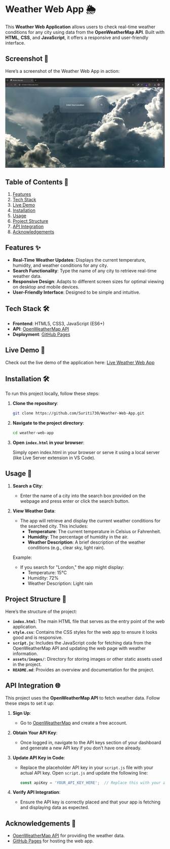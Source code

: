 
# Weather Web App 🌦️

This **Weather Web Application** allows users to check real-time weather conditions for any city using data from the **OpenWeatherMap API**. Built with **HTML**, **CSS**, and **JavaScript**, it offers a responsive and user-friendly interface.

## Screenshot 📸

Here’s a screenshot of the Weather Web App in action:

![Screenshot of the Weather App](assets/images/screenshot.png)

## Table of Contents 📖

1. [Features](#features)
2. [Tech Stack](#tech-stack)
3. [Live Demo](#live-demo)
4. [Installation](#installation)
5. [Usage](#usage)
6. [Project Structure](#project-structure)
7. [API Integration](#api-integration)
8. [Acknowledgements](#acknowledgements)

## Features ✨

- **Real-Time Weather Updates**: Displays the current temperature, humidity, and weather conditions for any city.
- **Search Functionality**: Type the name of any city to retrieve real-time weather data.
- **Responsive Design**: Adapts to different screen sizes for optimal viewing on desktop and mobile devices.
- **User-Friendly Interface**: Designed to be simple and intuitive.

## Tech Stack 🛠️

- **Frontend**: HTML5, CSS3, JavaScript (ES6+)
- **API**: [OpenWeatherMap API](https://openweathermap.org/)
- **Deployment**: [GitHub Pages](https://pages.github.com/)

## Live Demo 🚀

Check out the live demo of the application here: [Live Weather Web App](https://suriti730.github.io/Weather-Web-App/)

## Installation 🛠️

To run this project locally, follow these steps:

1. **Clone the repository**:
    ```bash
    git clone https://github.com/Suriti730/Weather-Web-App.git
    ```

2. **Navigate to the project directory**:
    ```bash
    cd weather-web-app
    ```

3. **Open `index.html` in your browser**:

    Simply open index.html in your browser or serve it using a local server (like Live Server extension in VS Code).
## Usage 📌

1. **Search a City**:
   - Enter the name of a city into the search box provided on the webpage and press enter or click the search button.

2. **View Weather Data**:
   - The app will retrieve and display the current weather conditions for the searched city. This includes:
     - **Temperature**: The current temperature in Celsius or Fahrenheit.
     - **Humidity**: The percentage of humidity in the air.
     - **Weather Description**: A brief description of the weather conditions (e.g., clear sky, light rain).

   Example:
   - If you search for "London," the app might display:
     - Temperature: 15°C
     - Humidity: 72%
     - Weather Description: Light rain

## Project Structure 📁

Here’s the structure of the project:

- **`index.html`**: The main HTML file that serves as the entry point of the web application.
- **`style.css`**: Contains the CSS styles for the web app to ensure it looks good and is responsive.
- **`script.js`**: Includes the JavaScript code for fetching data from the OpenWeatherMap API and updating the web page with weather information.
- **`assets/images/`**: Directory for storing images or other static assets used in the project.
- **`README.md`**: Provides an overview and documentation for the project.

## API Integration 🌐

This project uses the **OpenWeatherMap API** to fetch weather data. Follow these steps to set it up:

1. **Sign Up**:
   - Go to [OpenWeatherMap](https://home.openweathermap.org/users/sign_up) and create a free account.

2. **Obtain Your API Key**:
   - Once logged in, navigate to the API keys section of your dashboard and generate a new API key if you don’t have one already.

3. **Update API Key in Code**:
   - Replace the placeholder API key in your `script.js` file with your actual API key. Open `script.js` and update the following line:
     ```js
     const apiKey = 'YOUR_API_KEY_HERE';  // Replace this with your actual API key
     ```

4. **Verify API Integration**:
   - Ensure the API key is correctly placed and that your app is fetching and displaying data as expected.

## Acknowledgements 🙏

- [OpenWeatherMap API](https://openweathermap.org/) for providing the weather data.
- [GitHub Pages](https://pages.github.com/) for hosting the web app.
